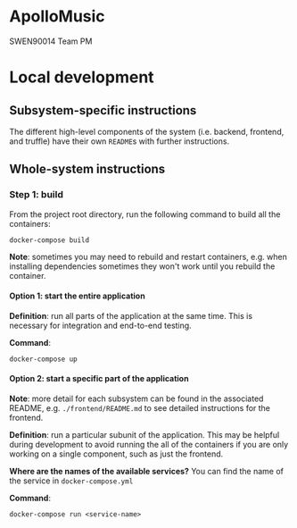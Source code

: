 # ApolloMusic

SWEN90014 Team PM

# Local development

## Subsystem-specific instructions

The different high-level components of the system (i.e. backend, frontend, and truffle) have their own `README`s with further instructions.

## Whole-system instructions

### Step 1: build

From the project root directory, run the following command to build all the containers:

`docker-compose build`

**Note**: sometimes you may need to rebuild and restart containers, e.g. when installing dependencies sometimes they won't work until you rebuild the container.

#### Option 1: start the entire application

**Definition**: run all parts of the application at the same time. This is necessary for integration and end-to-end testing.

**Command**:

`docker-compose up`

#### Option 2: start a specific part of the application

**Note**: more detail for each subsystem can be found in the associated README, e.g. `./frontend/README.md` to see detailed instructions for the frontend.

**Definition**: run a particular subunit of the application. This may be helpful during development to avoid running the all of the containers if you are only working on a single component, such as just the frontend.

**Where are the names of the available services?** You can find the name of the service in `docker-compose.yml`

**Command**:

`docker-compose run <service-name>`
